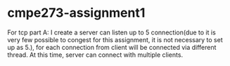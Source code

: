 # cmpe273-assignment1
For tcp part A:
I create a server can listen up to 5 connection(due to it is very few possible to congest for this assignment, it is not necessary to set up as 5.), for each connection from client will be connected via different thread. At this time, server can connect with multiple clients. 
